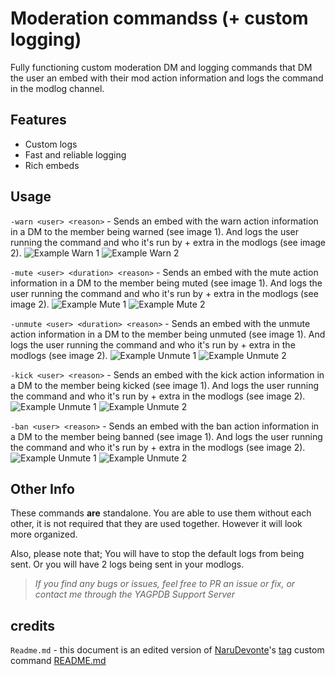 # Moderation commandss (+ custom logging)
Fully functioning custom moderation DM and logging commands that DM the user an embed with their mod action information and logs the command in the modlog channel.

## Features
- Custom logs
- Fast and reliable logging
- Rich embeds

## Usage

`-warn <user> <reason>` - Sends an embed with the warn action information in a DM to the member being warned (see image 1). And logs the user running the command and who it's run by + extra in the modlogs (see image 2).
![Example Warn 1](https://cdn.discordapp.com/attachments/784132357002625047/795201051711897600/unknown.png)
![Example Warn 2](https://cdn.discordapp.com/attachments/784132357002625047/795710650596196432/unknown.png)

`-mute <user> <duration> <reason>` - Sends an embed with the mute action information in a DM to the member being muted (see image 1). And logs the user running the command and who it's run by + extra in the modlogs (see image 2).
![Example Mute 1](https://cdn.discordapp.com/attachments/784132357002625047/795202365833216030/unknown.png)
![Example Mute 2](https://media.discordapp.net/attachments/784132357002625047/795710733954449428/unknown.png)

`-unmute <user> <duration> <reason>` - Sends an embed with the unmute action information in a DM to the member being unmuted (see image 1). And logs the user running the command and who it's run by + extra in the modlogs (see image 2).
![Example Unmute 1](https://cdn.discordapp.com/attachments/784132357002625047/795203540728545280/unknown.png)
![Example Unmute 2](https://cdn.discordapp.com/attachments/784132357002625047/795710824004976694/unknown.png)

`-kick <user> <reason>` - Sends an embed with the kick action information in a DM to the member being kicked (see image 1). And logs the user running the command and who it's run by + extra in the modlogs (see image 2).
![Example Unmute 1](https://cdn.discordapp.com/attachments/784132357002625047/795204345204703272/unknown.png)
![Example Unmute 2](https://cdn.discordapp.com/attachments/784132357002625047/795711607254024212/unknown.png)

`-ban <user> <reason>` - Sends an embed with the ban action information in a DM to the member being banned (see image 1). And logs the user running the command and who it's run by + extra in the modlogs (see image 2).
![Example Unmute 1](https://cdn.discordapp.com/attachments/784132357002625047/795205736145616896/unknown.png)
![Example Unmute 2](https://cdn.discordapp.com/attachments/784132357002625047/795205493022130186/unknown.png)

## Other Info
These commands **are** standalone. You are able to use them without each other, it is not required that they are used together. However it will look more organized.

Also, please note that; You will have to stop the default logs from being sent. Or you will have 2 logs being sent in your modlogs.

> *If you find any bugs or issues, feel free to PR an issue or fix, or contact me through the YAGPDB Support Server*


## credits

`Readme.md` - this document is an edited version of [NaruDevonte](https://github.com/NaruDevnote)'s [tag](https://github.com/NaruDevnote/yagpdb-ccs/tree/master/tags) custom command [README.md](https://github.com/NaruDevnote/yagpdb-ccs/blob/master/tags/README.md)
